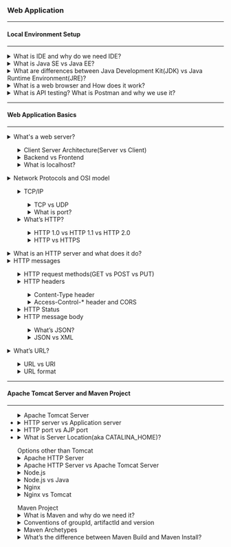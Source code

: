 ### Web Application
<hr />

#### Local Environment Setup

<hr />

<details>
<summary>What is IDE and why do we need IDE?</summary>
    <ul>
        <li>Integrated Development Environment</li>
        <li>Quickly navigating to a type without needing to worry about namespace, project etc</li>
        <li>Navigating to members by treating them as hyperlinks</li>
        <li>Autocompletion when you can't remember the names of all members by heart</li>
        <li>Automatic code generation</li>
        <li>Refactoring (massive one)</li>
        <li>Organise imports (automatically adding appropriate imports in Java, using directives in C#)</li>
        <li>Warning-as-you-type (i.e. some errors don't even require a compile cycle)</li>
        <li>Hovering over something to see the docs</li>
        <li>Keeping a view of files, errors/warnings/console/unit tests etc and source code all on the screen at the same time in a useful way</li>
        <li>Ease of running unit tests from the same window</li>
        <li>Integrated debugging</li>
        <li>Integrated source control</li>
        <li>Navigating to where a compile-time error or run-time exception occurred directly from the error details.</li>
    </ul> 
</details>

<details>
<summary>What is Java SE vs Java EE?</summary>
    <ul>
        <li>Java Platform, Standard Edition (Java SE) is a computing platform for development and deployment of portable code for desktop and server environments.</li>
        <li>Jakarta EE, formerly Java Platform, Enterprise Edition (Java EE) and Java 2 Platform, Enterprise Edition (J2EE) is a set of specifications, extending Java SE 8 with specifications for enterprise features such as distributed computing and web services. </li>
        <li>Java ME = Micro Edition. </li>
    </ul> 
</details>

<details>
<summary>What are differences between Java Development Kit(JDK) vs Java Runtime Environment(JRE)?</summary>
    <ul>
        <li>The JRE is the Java Runtime Environment. It is a package of everything necessary to run a compiled Java program, including the Java Virtual Machine (JVM), the Java Class Library, the java command, and other infrastructure. However, it cannot be used to create new programs.</li>
        <li>The JDK is the Java Development Kit, the full-featured SDK for Java. It has everything the JRE has, but also the compiler (javac) and tools (like javadoc and jdb). It is capable of creating and compiling programs.</li>
    </ul> 
</details>

<details>
<summary>What is a web browser and How does it work?</summary>
    <ul>
        <li>A web browser (commonly referred to as a browser) is a software application for accessing (locate, retrieve and display) information on the World Wide Web.</li>
        <li>As a client/server model, the browser is the client run on a computer that contacts the Web server and requests information. The Web server sends the information back to the Web browser which displays the results on the computer or other Internet-enabled device that supports a browser. </li>
    </ul> 
</details>

<details>
<summary>What is API testing? What is Postman and why we use it? </summary>
    <ul>
        <li>API testing is a type of software testing that involves testing application programming interfaces (APIs) directly and as part of integration testing to determine if they meet expectations for functionality, reliability, performance, and security.</li>
        <li>Postman is a great tool when trying to dissect RESTful APIs made by others or test ones you have made yourself. It offers a sleek user interface with which to make HTML requests, without the hassle of writing a bunch of code just to test an API's functionality. </li>
    </ul> 
</details>

<hr />

#### Web Application Basics

<hr />
<details>
<summary>What's a web server? </summary>
    <ul>
        <li>A web server is server software, or hardware dedicated to running this software, that can satisfy client requests on the World Wide Web. </li>
    </ul> 
</details>

<ul>
<details>
<summary>Client Server Architecture(Server vs Client) </summary>
    <ul>
        <li>Client–server model is a distributed application structure that partitions tasks or workloads between the servers (providers of a resource or service) , and clients (service requesters). </li>
    </ul> 
</details>

<details>
<summary>Backend vs Frontend </summary>
    <ul>
        <li>Front End Development: The part of a website that user interacts with directly is termed as front end. 
            <ul>
                <li>Front end Languages: HTML(Hyper Text Markup Language), CSS(Cascading Style Sheets), JavaScript. </li>
                <li>Front End Frameworks and Libraries: AngularJS/ React.js/ jQuery/ SASS </li>
            </ul>
        </li>
        <li>Backend Development: Backend is server side of the website. It stores and arranges data, and also makes sure everything on the client-side of the website works fine.
             <ul>
                 <li>Front end Languages: PHP/c++/java/python/js. </li>
                 <li>Front End Frameworks and Libraries: Express, Django, Rails, Laravel, Spring, etc. </li>
             </ul>
        </li>
    </ul> 
</details>

<details>
<summary>What is localhost? </summary>
    <ul>
localhost is a hostname that refers to the current computer used to access it. It is used to access the network services that are running on the host via the loopback network interface. Using the loopback interface bypasses any local network interface hardware.
    </ul> 
</details>

</ul>

<details>
<summary>Network Protocols and OSI model </summary>
    <ul>
        <li>Open Systems Interconnection model (OSI model) </li>
        <li> Application / Presentation / Session layer / Transport / Network / Data link / Physical layer </li>
    </ul> 
</details>

<ul>
<details>
<summary>TCP/IP </summary>
    <ul>
        <li>Transmission Control Protocol (TCP) /  Internet Protocol (IP)  </li>
        <li>The Internet protocol suite is the conceptual model and set of communications protocols used in the Internet and similar computer networks. </li>
    </ul> 
</details>

<ul>
<details>
<summary>TCP vs UDP </summary>
    <ul>
        <li> Transmission Control Protocol (TCP) is a connection-oriented protocol that computers use to communicate over the internet. It is one of the main protocols in TCP/IP networks. TCP provides error-checking and guarantees delivery of data and that packets will be delivered in the order they were sent. </li>
        <li> User Datagram Protocol (UDP) is a connectionless protocol that works just like TCP but assumes that error-checking and recovery services are not required. Instead, UDP continuously sends datagrams to the recipient whether they receive them or not. </li>
        <li> Similarity: They both work on the transport layer of the TCP/IP protocol stack and both use the IP protocol./li>
        <li> Difference: Connection and connectionless / Reliability / Flow control / Ordering / Speed</li>
        <li> Usage:
            <ul>
                <li> TCP - require high reliability where timing is less of a concern.</li>
                <li> UDP - require speed and efficiency</li>
            </ul>
        </li>
    </ul> 
</details>

<details>
<summary> What is port?</summary>
    <ul>
        <li> a port is a communication endpoint. </li>
        <li> At the software level, within an operating system, a port is a logical construct that identifies a specific process or a type of network service. </li>
        <li> Identified for each transport protocol and address combination by a 16-bit unsigned number, known as the port number.</li>
        <Li> The most common transport protocols: TCP, UDP. </Li>
    </ul> 
</details>
</ul>

<details>
<summary>What’s HTTP? </summary>
    <ul>
        <li> The Hypertext Transfer Protocol (HTTP) is an application layer protocol for distributed, collaborative, hypermedia information systems. </li>
        <li> </li>
    </ul> 
</details>

<ul>

<details>
<summary>HTTP 1.0 vs HTTP 1.1 vs HTTP 2.0 </summary>
    <ul>
        <li> 1989 / 1997 / 2015 </li>
    </ul> 
</details>

<details>
<summary>HTTP vs HTTPS </summary>
    <ul>
        <li> HTTPS means that you tunnel the HTTP protocol over TLS/SSL which encrypts the HTTP payload.</li>
    </ul> 
</details>
</ul>

</ul>

<details>
<summary>What is an HTTP server and what does it do? </summary>
    <ul>
        <li> HTTP Server AKA web server responds to requests from web browsers like firefox or chrome. </li>
        <li> The HTTP Server is the implementation of that protocol in a piece of Software.</li>
    </ul> 
</details>

<details>
<summary>HTTP messages </summary>
    <ul>
        <li> HTTP messages are how data is exchanged between a server and a client. </li>
        <li> There are two types of messages: requests sent by the client to trigger an action on the server, and responses, the answer from the server.</li>
    </ul> 
</details>

<ul>
<details>
<summary>HTTP request methods(GET vs POST vs PUT) </summary>
    <ul>
        <li> HTTP works as a request-response protocol between a client and server.</li>
        <li> GET is used to request data from a specified resource.</li>
        <li> POST is used to send data to a server to create/update a resource.</li>
        <li> PUT is used to send data to a server to create/update a resource.</li>
        <li> Difference btn POST and PUT: when calling multiple times, PUT has the same result, while POST creates the same resource multiple times. </li>
    </ul> 
</details>


<details>
<summary> HTTP headers </summary>
    <ul>
        <li> HTTP headers from a request follow the same basic structure of an HTTP header: a case-insensitive string followed by a colon (':') and a value whose structure depends upon the header. </li>
        <li> 
            <ul>
                <li> General headers, like Via, apply to the message as a whole.</li>
                <li> Request headers, like User-Agent, Accept-Type, modify the request by specifying it further (like Accept-Language), by giving context (like Referer), or by conditionally restricting it (like If-None).</li>
                <li> Representation metadata headers (formerly entity headers), like Content-Length that describe the encoding and format of the message body (only present if the message has a body).</li>
            </ul>
        </li>
    </ul> 
    <p><img src="HTTP_request_headers3.png" alt="description" width="213" height="70" /></p>
</details>

<ul>
<details>
<summary> Content-Type header</summary>
    <ul>
        <li> The Content-Type entity header is used to indicate the media type of the resource. </li>
    </ul> 
</details>

<details>
<summary> Access-Control-* header and CORS</summary>
    <ul>
        <li> Cross-Origin Resource Sharing (CORS) is an HTTP-header based mechanism that allows a server to indicate any other origins (domain, scheme, or port) than its own from which a browser should permit loading of resources. </li>
        <li> ??? </li>
    </ul> 
</details>
</ul>

<details>
<summary> HTTP Status </summary>
    <ul>
        <li> 1xx: Information </li>
        <li> 2xx: Successful </li>
        <li> 3xx: Redirection </li>
        <li> 4xx: Client Error </li>     
        <li> 5xx: Server Error</li>   
    </ul> 
</details>

<details>
<summary> HTTP message body</summary>
    <ul>
        <li> HTTP Message Body is the data bytes transmitted in an HTTP transaction message immediately following the headers if there are any. </li>
        <li> The request/response message consists of the following:
            <ul>
                <li> Request line, such as GET /logo.gif HTTP/1.1 or Status line, such as HTTP/1.1 200 OK,</li>
                <li> Headers </li>
                <li> An empty line </li>
                <li> Optional HTTP message body data </li>
            </ul>
        </li>
    </ul> 
</details>

<ul>
<details>
<summary> What’s JSON? </summary>
    <ul> JSON (JavaScript Object Notation)
        <li> JSON is a language-independent data format. It was derived from JavaScript. </li>
        <li>  JSON filenames use the extension .json. </li>
    </ul> 
</details>

<details>
<summary> JSON vs XML</summary>
    <ul> Extensible Markup Language (XML) is a markup language.
        <li> HTML displays data and describes the structure of a webpage, whereas XML stores and transfers data. </li>
        <li> HTML is a simple predefined language, while XML is a standard language that defines other languages.</li>
    </ul> 
</details>
</ul>
</ul>

<details>
<summary> What’s URL?</summary>
    <ul> Uniform Resource Locator (URL)
    </ul> 
</details>

<ul>
<details>
<summary> URL vs URI</summary>
    <ul> URI stands for Uniform Resource Identifier.
        <li> URL is a subset of URI that specifies where a resource is exists and the mechanism for retrieving it.</li>
        <li> A URI is a superset of URL that identifies a resource either by URL or URN (Uniform Resource Name) or both.</li>
    </ul> 
</details>

<details>
<summary> URL format </summary>
    <ul>
        <li> A scheme. (HTTP (without SSL) or HTTPS (with SSL))</li>
        <li> A host. Host names can also be followed by a port number.  </li>
        <li> A path.</li>
        <li> A query string.</li>
    </ul> 
</details>
</ul>

<hr />

#### Apache Tomcat Server and Maven Project

<hr />

<ul>
<details>
<summary> Apache Tomcat Server </summary>
    <ul>
        <li> </li>
    </ul> 
</details>
    
   <li>
   <details>
    <summary> HTTP server vs Application server</summary>
        <ul>
            <li> </li>
        </ul> 
   </details>
   </li>
   
   <li>   
   <details>
    <summary> HTTP port vs AJP port</summary>
        <ul>
            <li> </li>
        </ul> 
   </details>
   </li>
   
   <li>   
   <details>
    <summary> What is Server Location(aka CATALINA_HOME)?</summary>
        <ul>
            <li> </li>
        </ul> 
   </details>
   </li>
</ul>

<ul>
Options other than Tomcat

   <details>
    <summary> Apache HTTP Server </summary>
        <ul>
            <li> </li>
        </ul> 
   </details>

   <details>
        <summary> Apache HTTP Server vs Apache Tomcat Server </summary>
            <ul>
                <li> </li>
            </ul> 
   </details>


   <details>
    <summary> Node.js </summary>
        <ul>
            <li> </li>
        </ul> 
   </details>

   <details>
    <summary> Node.js vs Java </summary>
        <ul>
            <li> </li>
        </ul> 
   </details>

   <details>
    <summary> Nginx </summary>
        <ul>
            <li> </li>
        </ul> 
   </details>

   <details>
    <summary> Nginx vs Tomcat </summary>
        <ul>
            <li> </li>
        </ul> 
   </details>


</ul>

<ul> 
Maven Project

   <details>
    <summary> What is Maven and why do we need it?</summary>
        <ul>
            <li> </li>
        </ul> 
   </details>

   <details>
    <summary> Conventions of groupId, artifactId and version</summary>
        <ul>
            <li> </li>
        </ul> 
   </details>

   <details>
    <summary> Maven Archetypes</summary>
        <ul>
            <li> </li>
        </ul> 
   </details>

   <details>
    <summary> What’s the difference between Maven Build and Maven Install? </summary>
        <ul>
            <li> </li>
        </ul> 
   </details>
</ul>